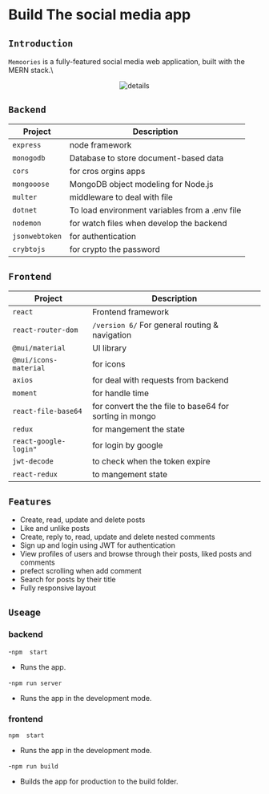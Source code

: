# Build The social media app

## `Introduction`

 `Memoories` is a fully-featured social media web application, built with the MERN stack.\
 
 <p align="center">
    <img alt="details" src="https://res.cloudinary.com/for-learning-and-training/image/upload/v1654791222/Screen%20Website/screencapture-social-mediaa-app-1-netlify-app-2022-06-09-18_12_47_h2vfhk.png">
</p>

## `Backend`

|  Project                |  Description                                             |
| ----------------------- |  ------------------------------------------------------- |
| `express`               |  node framework                                          |
| `monogodb`              |  Database to store document-based data                   |
| `cors`                  |  for cros orgins apps                                    |
| `mongooose`             |  MongoDB object modeling for Node.js                     |
| `multer`                |  middleware to deal with file                            |
| `dotnet`                |  To load environment variables from a .env file          |
| `nodemon`               |  for watch files when develop the backend                |
| `jsonwebtoken`          |  for authentication                                      |
| `crybtojs`              |  for crypto the password                                 |

## `Frontend`

| Project                 |  Description                                             |
| ----------------------- |  ------------------------------------------------------- |
| `react`                 |  Frontend framework                                      |
| `react-router-dom`      |  `/version 6/` For general routing & navigation          |
| `@mui/material`         |  UI library                                              |
| `@mui/icons-material`   |  for icons                                               |
| `axios`                 |  for deal with requests from backend                     |
| `moment`                |  for handle time                                         |
| `react-file-base64`     |  for convert the the file to base64 for sorting in mongo |
| `redux`                 |  for mangement the state                                 |
| `react-google-login"`   |  for login by google                                     |
| `jwt-decode`            |  to check when the token expire                          |
| `react-redux`           |  to mangement state                                      |

## `Features`

- Create, read, update and delete posts
- Like and unlike posts
- Create, reply to, read, update and delete nested comments
- Sign up and login using JWT for authentication
- View profiles of users and browse through their posts, liked posts and comments
- prefect scrolling when add comment
- Search for posts by their title
- Fully responsive layout

## `Useage`

### backend


-`npm  start`

- Runs the app.

-`npm run server`

- Runs the app in the development mode.

### frontend

`npm  start`

  - Runs the app in the development mode.

-`npm run build`

  - Builds the app for production to the build folder.
